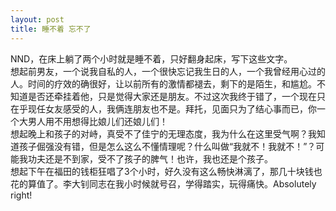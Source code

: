 ```yaml
---
layout: post
title: 睡不着 忘不了
---
```


<p>NND，在床上躺了两个小时就是睡不着，只好翻身起床，写下这些文字。<br />
想起前男友，一个说我自私的人，一个很快忘记我生日的人，一个我曾经用心过的人。时间的疗效的确很好，让以前所有的激情都褪去，剩下的是陌生，和尴尬。不知道是否还牵挂着他，只是觉得大家还是朋友。不过这次我终于错了，一个现在只在乎现任女友感受的人，我俩连朋友也不是。拜托，见面只为了结心事而已，你一个大男人用不用想得比娘儿们还娘儿们！<br />
想起晚上和孩子的对峙，真受不了佳宁的无理态度，我为什么在这里受气啊？我知道孩子倔强没有错，但是怎么这么不懂情理呢？什么叫做“我就不！我就不！”？可能我功夫还是不到家，受不了孩子的脾气！也许，我也还是个孩子。<br />
想起下午在福田的钱柜狂唱了3个小时，好久没有这么畅快淋漓了，那几十块钱也花的算值了。李大钊同志在我小时候就号召，学得踏实，玩得痛快。Absolutely right!</p>
